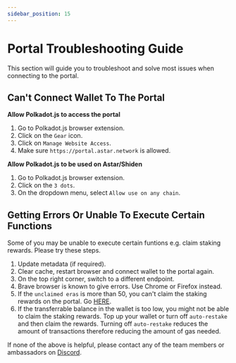 ```yaml
---
sidebar_position: 15
---
```


# Portal Troubleshooting Guide

This section will guide you to troubleshoot and solve most issues when connecting to the portal.

## Can't Connect Wallet To The Portal

**Allow Polkadot.js to access the portal**
1. Go to Polkadot.js browser extension.
2. Click on the `Gear` icon.
3. Click on `Manage Website Access`.
4. Make sure `https://portal.astar.network` is allowed.

**Allow Polkadot.js to be used on Astar/Shiden**
1. Go to Polkadot.js browser extension.
2. Click on the `3 dots`.
3. On the dropdown menu, select `Allow use on any chain`.

## Getting Errors Or Unable To Execute Certain Functions
Some of you may be unable to execute certain funtions e.g. claim staking rewards. Please try these steps.
1. Update metadata (if required).
2. Clear cache, restart browser and connect wallet to the portal again.
3. On the top right corner, switch to a different endpoint.
4. Brave browser is known to give errors. Use Chrome or Firefox instead.
5. If the `unclaimed eras` is more than 50, you can't claim the staking rewards on the portal. Go [HERE](https://docs.astar.network/docs/user-guides/manual_claim).
6. If the transferrable balance in the wallet is too low, you might not be able to claim the staking rewards. Top up your wallet or turn off `auto-restake` and then claim the rewards. Turning off `auto-restake` reduces the amount of transactions therefore reducing the amount of gas needed.


If none of the above is helpful, please contact any of the team members or ambassadors on [Discord](https://discord.gg/2FGq5KqwBh).
